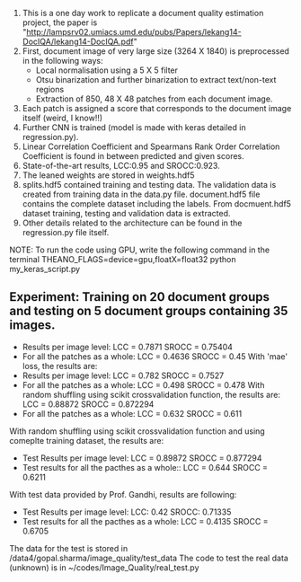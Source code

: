 1. This is a one day work to replicate a document quality estimation project, the paper is
   "http://lampsrv02.umiacs.umd.edu/pubs/Papers/lekang14-DocIQA/lekang14-DocIQA.pdf"
2. First, document image of very large size (3264 X 1840) is preprocessed in the following ways:
   - Local normalisation using a 5 X 5 filter
   - Otsu binarization and further binarization to extract text/non-text regions
   - Extraction of 850, 48 X 48 patches from each document image.
3. Each patch is assigned a score that corresponds to the document image itself (weird, I know!!)
4. Further CNN is trained (model is made with keras detailed in regression.py).
5. Linear Correlation Coefficient and Spearmans Rank Order Correlation Coefficient is found in between
   predicted and given scores.
6. State-of-the-art results, LCC:0.95 and SROCC:0.923.
7. The leaned weights are stored in weights.hdf5
8. splits.hdf5 contained training and testing data. The validation data is created from training data in
   the data.py file. document.hdf5 file contains the complete dataset including the labels. From docmuent.hdf5
   dataset training, testing and validation data is extracted.
9. Other details related to the architecture can be found in the regression.py file itself.

NOTE: To run the code using GPU, write the following command in the terminal
      THEANO_FLAGS=device=gpu,floatX=float32 python my_keras_script.py

## Experiment: Training on 20 document groups and testing on 5 document groups containing 35 images.
   - Results per image level:
     LCC = 0.7871
     SROCC = 0.75404
   - For all the patches as a whole:
     LCC = 0.4636
     SROCC = 0.45
   With 'mae' loss, the results are:
   - Results per image level:
     LCC = 0.782
     SROCC = 0.7527
   - For all the patches as a whole:
     LCC = 0.498
     SROCC = 0.478
   With random shuffling using scikit crossvalidation function, the results are:
     LCC = 0.88872
     SROCC = 0.872294
   - For all the patches as a whole:
     LCC = 0.632
     SROCC = 0.611

   With random shuffling using scikit crossvalidation function and using comeplte training dataset, the results are:
   - Test Results per image level:
     LCC = 0.89872
     SROCC = 0.877294
   - Test results for all the pacthes as a whole::
     LCC = 0.644
     SROCC = 0.6211

   With test data provided by Prof. Gandhi, results are following:
   - Test Results per image level:
     LCC: 0.42
     SROCC: 0.71335
   - Test results for all the pacthes as a whole:
     LCC = 0.4135
     SROCC = 0.6705

   The data for the test is stored in /data4/gopal.sharma/image_quality/test_data
   The code to test the real data (unknown) is in ~/codes/Image_Quality/real_test.py




